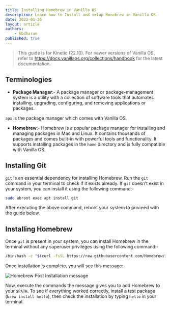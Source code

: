 ```yaml
---
title: Installing Homebrew in Vanilla OS
description: Learn how to Install and setup Homebrew in Vanilla OS.
date: 2022-01-26
layout: article
authors: 
    - kbdharun
published: true
---
```


> This guide is for Kinetic (22.10). For newer versions of Vanilla OS, refer to <https://docs.vanillaos.org/collections/handbook> for the latest documentation.

## Terminologies

- **Package Manager**:- A package manager or package-management system is a utility with a collection of software tools that automates installing, upgrading, configuring, and removing applications or packages.

`apx` is the package manager which comes with Vanilla OS.

- **Homebrew**:- Homebrew is a popular package manager for installing and managing packages in Mac and Linux. It contains thousands of packages and comes built-in with powerful tools and functionality. It supports installing packages in the `home` directory and is fully compatible with Vanilla OS.

## Installing Git

`git` is an essential dependency for installing Homebrew.
Run the `git` command in your terminal to check if it exists already. If `git` doesn't exist in your system, you can install it using the following command:-

```bash
sudo abroot exec apt install git
```

After executing the above command, reboot your system to proceed with the guide below.

## Installing Homebrew

Once `git` is present in your system, you can install Homebrew in the terminal without any superuser privileges using the following command:-

```bash
/bin/bash -c "$(curl -fsSL https://raw.githubusercontent.com/Homebrew/install/HEAD/install.sh)"
```

Once installation is complete, you will see this message:-

![Homebrew Post Installation message](/assets/uploads/Miscellaneous/homebrew-post-installation-message.webp)

Now, execute the commands the message gives you to add Homebrew to your `$PATH`. To see if everything worked correctly, install a test package (`brew install hello`), then check the installation by typing `hello` in your terminal.

